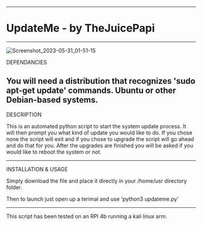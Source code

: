 -------------------------------------------------------------------------------------------------------------------------------------------

# UpdateMe - by TheJuicePapi

-------------------------------------------------------------------------------------------------------------------------------------------
![Screenshot_2023-05-31_01-51-15](https://github.com/TheJuicePapi/updateme/assets/134894632/35de3943-c2f0-44fe-b368-ee29af547839)




DEPENDANCIES

You will need a distribution that recognizes 'sudo apt-get update' commands. Ubuntu or other Debian-based systems.
-------------------------------

DESCRIPTION

This is an automated python script to start the system update process. It will then prompt you what kind of update you would like to do.
If you chose none the script will exit and if you chose to upgrade the script will go ahead and do that for you.
After the upgrades are finished you will be asked if you would like to reboot the system or not.

-------------------------------

INSTALLATION & USAGE

Simply download the file and place it directly in your /home/usr directory folder.

Then to launch just open up a terimal and use 'python3 updateme.py'

-------------------------------

This script has been tested on an RPI 4b running a kali linux arm.
